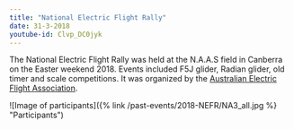```yaml
---
title: "National Electric Flight Rally"
date: 31-3-2018
youtube-id: Clvp_DC0jyk
---
```

The National Electric Flight Rally was held at the N.A.A.S field in Canberra
on the Easter weekend 2018. Events included F5J glider, Radian glider, old
timer and scale competitions. It was organized by the [Australian Electric
Flight Association](http://www.aefanet.com). 

![Image of participants]({% link /past-events/2018-NEFR/NA3_all.jpg %} "Participants")




